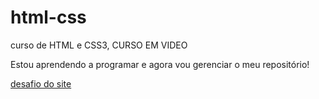 # html-css
 curso de HTML e CSS3, CURSO EM VIDEO

Estou aprendendo a programar e agora vou gerenciar o meu repositório!

<a href="https://victoriacardo.github.io/html-css/desafios/d010/android.html">  desafio do site 
